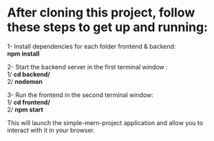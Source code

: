 # After cloning this project, follow these steps to get up and running:

1- Install dependencies for each folder frontend & backend: <br> <strong> npm install </strong>

2- Start the backend server in the first terminal window :<br> 1/ <strong> cd backend/ </strong>
<br> 2/ <strong> nodemon </strong>

3- Run the frontend in the second terminal window:<br> 1/   <strong> cd frontend/ </strong>
<br> 2/ <strong> npm start  </strong>

This will launch the simple-mern-project application and allow you to interact with it in your browser.
